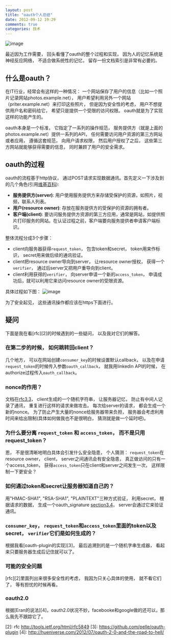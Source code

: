 ```yaml
---
layout: post
title: "oauth个人总结"
date: 2012-09-12 19:29
comments: true
categories: 技术
---
```


![image](http://hueniverse.com/wp-content/uploads/2007/12/My-Endpoints-300x267.png)

最近因为工作需要， 回头看懂了oauth的整个过程和实现， 因为人的记忆系统是神经反应网络，
不适合做系统性的记忆， 留存一份文档索引是非常有必要的。

什么是oauth？
--------------------------------
在IT行业，经常会有这样的一种情况： 一个网站保存了用户的信息（比如一个照片记录网站photos.example.net），
用户希望利用另外一个网站（priter.example.net）来打印这些照片， 但是因为安全性的考虑， 用户不想提供用户名和密码给它，
希望只是提供一个受限的访问权限。 oauth就是为了实现这样的功能产生的。

oauth本身是一个标准， 它指定了一系列的操作规范， 服务提供方（就是上面的photos.example.net）提供一系列的API，
任何需要访问用户资源的第三方网站或者应用， 遵循这套规范， 向用户请求权限， 然后用户授权了之后， 这些第三方网站就能够获得需要的信息，
同时兼顾了用户的安全需求。

oauth的过程
--------------------------------
oauth的流程基于http协议， 通过POST请求实现数据通讯。首先定义一下涉及到的几个角色(引用[维基百科][1]):

* **服务提供方(server)**: 用户使用服务提供方来存储受保护的资源，如照片，视频，联系人列表。
* **用户(resource owner)**: 存放在服务提供方的受保护的资源的拥有者。
* **客户端(client)**: 要访问服务提供方资源的第三方应用，通常是网站，如提供照片打印服务的网站。在认证过程之前，客户端要向服务提供者申请客户端标识。

整体流程分成3个步骤：

* client向服务器获得`request_token`， 包含token和secret， token用来作标识， secret用来做后续的通讯验证。
* client把resource owner导向到server， 让resource owner授权， 获得一个`verifier`， 通过后server又把用户重导向到client。
* client利用获得的`verifier`， 向server申请一个新的`access_token`， 申请成功后，就可以利用它来访问resource owner的受限资源。

具体过程如下图：
![image](http://www.formatix.eu/wp-content/uploads/2009/12/diagram-oauth-handshake.png)

为了安全起见， 这些通讯操作都应该在https下面进行。

疑问
--------------------------------
下面是我在看[rfc][2]的时候遇到的一些疑问， 以及我对它们的解答。

### 在第二步的时候， 如何跳转回client？

几个地方， 可以在网站创建`consumer_key`的时候设置默认callback， 以及在申请`request_token`的时候传入参数`oauth_callback`，
就我用linkedin API的时候， 在authorize过程传入`oauth_callback`。

### nonce的作用？

文档在[rfc3.3](http://tools.ietf.org/html/rfc5849#section-3.3)， 
client生成的一个随机字符串， 让服务器记忆， 防止有中间人记录了通讯， 重复进行这样的请求来做攻击。
每次给server的请求， 都会生成一个新的nonce。
为了防止产生大量的nonce给服务器带来负担， 服务器会考虑利用时间来给出限制(具体如何做我也不是很明白， 猜测就是做一个延时吧)。

### 为什么要分离 `request_token` 和 `access_token`， 而不是只用request_token？

恩， 不是很清晰地明白具体会引发什么安全隐患， 个人猜测：
`request_token`在resource owner， client， server之间通讯会有安全隐患， 
真正做访问的只有一个access_token， 获得`access_token`只在client和server之间发生一次， 这样限制一下更安全？

### 如何通过token和secret让服务器知道自己的？

用"HMAC-SHA1", "RSA-SHA1", "PLAINTEXT"三种方式验证， 
利用secret， 根据请求的数据， 生成一个oauth_signature [section3.4](http://tools.ietf.org/html/rfc5849#section-3.4)， server会通过它来验证通讯。

### `consumer_key`， `request_token`和`access_token`里面的token以及secret， `verifier`它们是如何生成的？

根据我看[oauth-plugin的实现][3]， 最后追溯到的是一个随机字串生成器， 看起来只要服务器生成后记住就可以了。

### 可能的安全问题

[rfc][2]里面列出来很多安全性的考虑， 我因为只关心具体的使用， 就不看它们了， 等有担忧的时候再看。

### oauth2.0

根据[Eran的说法][4]，oauth2.0状况不妙，facebooke和google做的还可以，那么我先不跟踪它了。



[1]: http://zh.wikipedia.org/wiki/OAuth
[2]: rfc http://tools.ietf.org/html/rfc5849
[3]: https://github.com/pelle/oauth-plugin
[4]: http://hueniverse.com/2012/07/oauth-2-0-and-the-road-to-hell/
